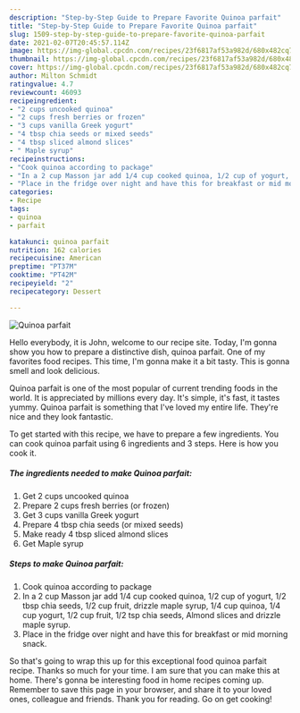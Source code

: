 ```yaml
---
description: "Step-by-Step Guide to Prepare Favorite Quinoa parfait"
title: "Step-by-Step Guide to Prepare Favorite Quinoa parfait"
slug: 1509-step-by-step-guide-to-prepare-favorite-quinoa-parfait
date: 2021-02-07T20:45:57.114Z
image: https://img-global.cpcdn.com/recipes/23f6817af53a982d/680x482cq70/quinoa-parfait-recipe-main-photo.jpg
thumbnail: https://img-global.cpcdn.com/recipes/23f6817af53a982d/680x482cq70/quinoa-parfait-recipe-main-photo.jpg
cover: https://img-global.cpcdn.com/recipes/23f6817af53a982d/680x482cq70/quinoa-parfait-recipe-main-photo.jpg
author: Milton Schmidt
ratingvalue: 4.7
reviewcount: 46093
recipeingredient:
- "2 cups uncooked quinoa"
- "2 cups fresh berries or frozen"
- "3 cups vanilla Greek yogurt"
- "4 tbsp chia seeds or mixed seeds"
- "4 tbsp sliced almond slices"
- " Maple syrup"
recipeinstructions:
- "Cook quinoa according to package"
- "In a 2 cup Masson jar add 1/4 cup cooked quinoa, 1/2 cup of yogurt, 1/2 tbsp chia seeds, 1/2 cup fruit, drizzle maple syrup, 1/4 cup quinoa, 1/4 cup yogurt, 1/2 cup fruit, 1/2 tsp chia seeds, Almond slices and drizzle maple syrup."
- "Place in the fridge over night and have this for breakfast or mid morning snack."
categories:
- Recipe
tags:
- quinoa
- parfait

katakunci: quinoa parfait 
nutrition: 162 calories
recipecuisine: American
preptime: "PT37M"
cooktime: "PT42M"
recipeyield: "2"
recipecategory: Dessert

---
```



![Quinoa parfait](https://img-global.cpcdn.com/recipes/23f6817af53a982d/680x482cq70/quinoa-parfait-recipe-main-photo.jpg)

Hello everybody, it is John, welcome to our recipe site. Today, I'm gonna show you how to prepare a distinctive dish, quinoa parfait. One of my favorites food recipes. This time, I'm gonna make it a bit tasty. This is gonna smell and look delicious.

Quinoa parfait is one of the most popular of current trending foods in the world. It is appreciated by millions every day. It's simple, it's fast, it tastes yummy. Quinoa parfait is something that I've loved my entire life. They're nice and they look fantastic.




To get started with this recipe, we have to prepare a few ingredients. You can cook quinoa parfait using 6 ingredients and 3 steps. Here is how you cook it.

<!--inarticleads1-->

##### The ingredients needed to make Quinoa parfait:

1. Get 2 cups uncooked quinoa
1. Prepare 2 cups fresh berries (or frozen)
1. Get 3 cups vanilla Greek yogurt
1. Prepare 4 tbsp chia seeds (or mixed seeds)
1. Make ready 4 tbsp sliced almond slices
1. Get  Maple syrup




<!--inarticleads2-->

##### Steps to make Quinoa parfait:

1. Cook quinoa according to package
1. In a 2 cup Masson jar add 1/4 cup cooked quinoa, 1/2 cup of yogurt, 1/2 tbsp chia seeds, 1/2 cup fruit, drizzle maple syrup, 1/4 cup quinoa, 1/4 cup yogurt, 1/2 cup fruit, 1/2 tsp chia seeds, Almond slices and drizzle maple syrup.
1. Place in the fridge over night and have this for breakfast or mid morning snack.




So that's going to wrap this up for this exceptional food quinoa parfait recipe. Thanks so much for your time. I am sure that you can make this at home. There's gonna be interesting food in home recipes coming up. Remember to save this page in your browser, and share it to your loved ones, colleague and friends. Thank you for reading. Go on get cooking!

